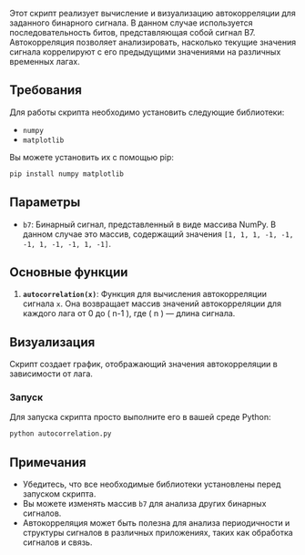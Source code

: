 Этот скрипт реализует вычисление и визуализацию автокорреляции для заданного бинарного сигнала. В данном случае используется последовательность битов, представляющая собой сигнал B7. Автокорреляция позволяет анализировать, насколько текущие значения сигнала коррелируют с его предыдущими значениями на различных временных лагах.

## Требования

Для работы скрипта необходимо установить следующие библиотеки:

- `numpy`
- `matplotlib`

Вы можете установить их с помощью pip:

```bash
pip install numpy matplotlib
```

## Параметры

- `b7`: Бинарный сигнал, представленный в виде массива NumPy. В данном случае это массив, содержащий значения `[1, 1, 1, -1, -1, -1, 1, -1, -1, 1, -1]`.

## Основные функции

1. **`autocorrelation(x)`**: Функция для вычисления автокорреляции сигнала `x`. Она возвращает массив значений автокорреляции для каждого лага от 0 до \( n-1 \), где \( n \) — длина сигнала.

## Визуализация

Скрипт создает график, отображающий значения автокорреляции в зависимости от лага. 

### Запуск

Для запуска скрипта просто выполните его в вашей среде Python:

```bash
python autocorrelation.py
```

## Примечания

- Убедитесь, что все необходимые библиотеки установлены перед запуском скрипта.
- Вы можете изменять массив `b7` для анализа других бинарных сигналов.
- Автокорреляция может быть полезна для анализа периодичности и структуры сигналов в различных приложениях, таких как обработка сигналов и связь.